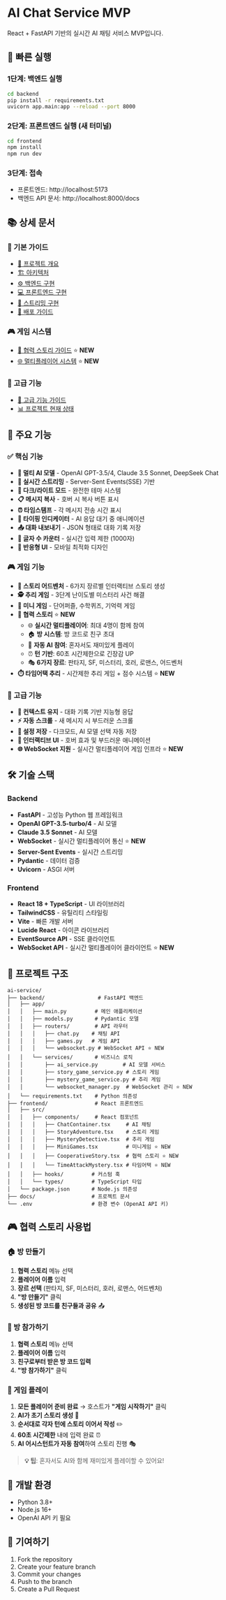# AI Chat Service MVP

React + FastAPI 기반의 실시간 AI 채팅 서비스 MVP입니다.

## 🚀 빠른 실행

### 1단계: 백엔드 실행
```bash
cd backend
pip install -r requirements.txt
uvicorn app.main:app --reload --port 8000
```

### 2단계: 프론트엔드 실행 (새 터미널)
```bash
cd frontend
npm install
npm run dev
```

### 3단계: 접속
- 프론트엔드: http://localhost:5173
- 백엔드 API 문서: http://localhost:8000/docs

## 📚 상세 문서

### 📖 기본 가이드
- [📖 프로젝트 개요](docs/overview.md)
- [🏗️ 아키텍처](docs/architecture.md)
- [⚙️ 백엔드 구현](docs/backend.md)
- [💻 프론트엔드 구현](docs/frontend.md)
- [🔄 스트리밍 구현](docs/streaming.md)
- [🚀 배포 가이드](docs/deployment.md)

### 🎮 게임 시스템
- [👥 협력 스토리 가이드](docs/cooperative-story.md) ⭐ **NEW**
- [🌐 멀티플레이어 시스템](docs/multiplayer-system.md) ⭐ **NEW**

### 🚀 고급 기능
- [🚀 고급 기능 가이드](docs/advanced-features.md)
- [📊 프로젝트 현재 상태](docs/project-status.md)

## 🎨 주요 기능

### ✅ 핵심 기능
- **🤖 멀티 AI 모델** - OpenAI GPT-3.5/4, Claude 3.5 Sonnet, DeepSeek Chat
- **💬 실시간 스트리밍** - Server-Sent Events(SSE) 기반
- **🌙 다크/라이트 모드** - 완전한 테마 시스템
- **📋 메시지 복사** - 호버 시 복사 버튼 표시
- **⏰ 타임스탬프** - 각 메시지 전송 시간 표시
- **💬 타이핑 인디케이터** - AI 응답 대기 중 애니메이션
- **📤 대화 내보내기** - JSON 형태로 대화 기록 저장
- **🔢 글자 수 카운터** - 실시간 입력 제한 (1000자)
- **📱 반응형 UI** - 모바일 최적화 디자인

### 🎮 게임 기능
- **📖 스토리 어드벤처** - 6가지 장르별 인터랙티브 스토리 생성
- **🕵️ 추리 게임** - 3단계 난이도별 미스터리 사건 해결  
- **🎯 미니 게임** - 단어퍼즐, 수학퀴즈, 기억력 게임
- **👥 협력 스토리** ⭐ **NEW**
  - 🌐 **실시간 멀티플레이어**: 최대 4명이 함께 참여
  - 🏠 **방 시스템**: 방 코드로 친구 초대
  - 🤖 **자동 AI 참여**: 혼자서도 재미있게 플레이
  - ⏰ **턴 기반**: 60초 시간제한으로 긴장감 UP
  - 🎭 **6가지 장르**: 판타지, SF, 미스터리, 호러, 로맨스, 어드벤처
- **⏱️ 타임어택 추리** - 시간제한 추리 게임 + 점수 시스템 ⭐ **NEW**

### 🚀 고급 기능  
- **🎯 컨텍스트 유지** - 대화 기록 기반 지능형 응답
- **⚡ 자동 스크롤** - 새 메시지 시 부드러운 스크롤
- **💾 설정 저장** - 다크모드, AI 모델 선택 자동 저장
- **🎨 인터랙티브 UI** - 호버 효과 및 부드러운 애니메이션
- **🌐 WebSocket 지원** - 실시간 멀티플레이어 게임 인프라 ⭐ **NEW**

## 🛠️ 기술 스택

### Backend
- **FastAPI** - 고성능 Python 웹 프레임워크
- **OpenAI GPT-3.5-turbo/4** - AI 모델
- **Claude 3.5 Sonnet** - AI 모델  
- **WebSocket** - 실시간 멀티플레이어 통신 ⭐ **NEW**
- **Server-Sent Events** - 실시간 스트리밍
- **Pydantic** - 데이터 검증
- **Uvicorn** - ASGI 서버

### Frontend  
- **React 18 + TypeScript** - UI 라이브러리
- **TailwindCSS** - 유틸리티 스타일링
- **Vite** - 빠른 개발 서버
- **Lucide React** - 아이콘 라이브러리
- **EventSource API** - SSE 클라이언트
- **WebSocket API** - 실시간 멀티플레이어 클라이언트 ⭐ **NEW**

## 📁 프로젝트 구조

```
ai-service/
├── backend/                 # FastAPI 백엔드
│   ├── app/
│   │   ├── main.py         # 메인 애플리케이션
│   │   ├── models.py       # Pydantic 모델
│   │   ├── routers/        # API 라우터
│   │   │   ├── chat.py    # 채팅 API
│   │   │   ├── games.py   # 게임 API
│   │   │   └── websocket.py # WebSocket API ⭐ NEW
│   │   └── services/       # 비즈니스 로직
│   │       ├── ai_service.py        # AI 모델 서비스
│   │       ├── story_game_service.py # 스토리 게임
│   │       ├── mystery_game_service.py # 추리 게임
│   │       └── websocket_manager.py  # WebSocket 관리 ⭐ NEW
│   └── requirements.txt    # Python 의존성
├── frontend/               # React 프론트엔드
│   ├── src/
│   │   ├── components/     # React 컴포넌트
│   │   │   ├── ChatContainer.tsx     # AI 채팅
│   │   │   ├── StoryAdventure.tsx    # 스토리 게임
│   │   │   ├── MysteryDetective.tsx  # 추리 게임
│   │   │   ├── MiniGames.tsx         # 미니게임 ⭐ NEW
│   │   │   ├── CooperativeStory.tsx  # 협력 스토리 ⭐ NEW
│   │   │   └── TimeAttackMystery.tsx # 타임어택 ⭐ NEW
│   │   ├── hooks/         # 커스텀 훅
│   │   └── types/         # TypeScript 타입
│   └── package.json       # Node.js 의존성
├── docs/                  # 프로젝트 문서
└── .env                   # 환경 변수 (OpenAI API 키)
```

## 🎮 협력 스토리 사용법

### 🏠 방 만들기
1. **협력 스토리** 메뉴 선택
2. **플레이어 이름** 입력
3. **장르 선택** (판타지, SF, 미스터리, 호러, 로맨스, 어드벤처)
4. **"방 만들기"** 클릭
5. **생성된 방 코드를 친구들과 공유** 📤

### 👥 방 참가하기  
1. **협력 스토리** 메뉴 선택
2. **플레이어 이름** 입력
3. **친구로부터 받은 방 코드 입력**
4. **"방 참가하기"** 클릭

### 📖 게임 플레이
1. **모든 플레이어 준비 완료** → 호스트가 **"게임 시작하기"** 클릭
2. **AI가 초기 스토리 생성** 🤖
3. **순서대로 각자 턴에 스토리 이어서 작성** ✏️
4. **60초 시간제한** 내에 입력 완료 ⏰
5. **AI 어시스턴트가 자동 참여**하여 스토리 진행 🎭

> **💡 팁**: 혼자서도 AI와 함께 재미있게 플레이할 수 있어요!

## 🔧 개발 환경

- Python 3.8+
- Node.js 16+
- OpenAI API 키 필요

## 🤝 기여하기

1. Fork the repository
2. Create your feature branch
3. Commit your changes
4. Push to the branch
5. Create a Pull Request